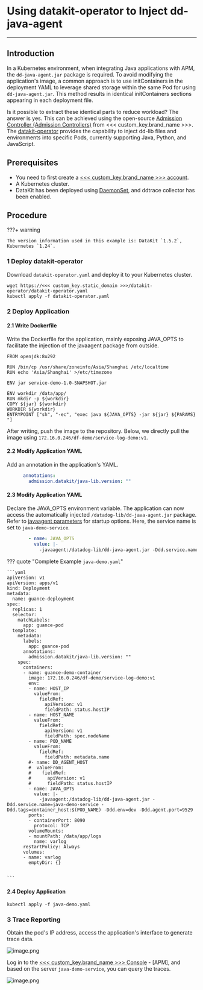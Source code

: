 # Using datakit-operator to Inject dd-java-agent

---

## Introduction

In a Kubernetes environment, when integrating Java applications with APM, the `dd-java-agent.jar` package is required. To avoid modifying the application's image, a common approach is to use initContainers in the deployment YAML to leverage shared storage within the same Pod for using `dd-java-agent.jar`. This method results in identical initContainers sections appearing in each deployment file.

Is it possible to extract these identical parts to reduce workload? The answer is yes. This can be achieved using the open-source [Admission Controller (Admission Controllers)](https://kubernetes.io/zh-cn/docs/reference/access-authn-authz/admission-controllers/) from <<< custom_key.brand_name >>>. The [datakit-operator](https://github.com/GuanceCloud/datakit-operator) provides the capability to inject dd-lib files and environments into specific Pods, currently supporting Java, Python, and JavaScript.

## Prerequisites

- You need to first create a [<<< custom_key.brand_name >>> account](https://www.guance.com/).
- A Kubernetes cluster.
- DataKit has been deployed using [DaemonSet](../../datakit/datakit-daemonset-deploy.md), and ddtrace collector has been enabled.

## Procedure

???+ warning

    The version information used in this example is: DataKit `1.5.2`, Kubernetes `1.24`.

### 1 Deploy datakit-operator

Download `datakit-operator.yaml` and deploy it to your Kubernetes cluster.

```
wget https://<<< custom_key.static_domain >>>/datakit-operator/datakit-operator.yaml
kubectl apply -f datakit-operator.yaml
```

### 2 Deploy Application

#### 2.1 Write Dockerfile

Write the Dockerfile for the application, mainly exposing JAVA_OPTS to facilitate the injection of the javaagent package from outside.

```
FROM openjdk:8u292

RUN /bin/cp /usr/share/zoneinfo/Asia/Shanghai /etc/localtime
RUN echo 'Asia/Shanghai' >/etc/timezone

ENV jar service-demo-1.0-SNAPSHOT.jar

ENV workdir /data/app/
RUN mkdir -p ${workdir}
COPY ${jar} ${workdir}
WORKDIR ${workdir}
ENTRYPOINT ["sh", "-ec", "exec java ${JAVA_OPTS} -jar ${jar} ${PARAMS} "]

```

After writing, push the image to the repository. Below, we directly pull the image using `172.16.0.246/df-demo/service-log-demo:v1`.

#### 2.2 Modify Application YAML

Add an annotation in the application's YAML.

```yaml
      annotations:
        admission.datakit/java-lib.version: ""
```

#### 2.3 Modify Application YAML

Declare the JAVA_OPTS environment variable. The application can now access the automatically injected `/datadog-lib/dd-java-agent.jar` package. Refer to [javaagent parameters](../../integrations/ddtrace-java.md#start-options) for startup options. Here, the service name is set to `java-demo-service`.

```yaml
        - name: JAVA_OPTS
          value: |-
            -javaagent:/datadog-lib/dd-java-agent.jar -Ddd.service.name=java-demo-service -Ddd.tags=container_host:$(POD_NAME) -Ddd.env=dev -Ddd.agent.port=9529
```

??? quote "Complete Example `java-demo.yaml`"

    ```yaml
    apiVersion: v1
    apiVersion: apps/v1
    kind: Deployment
    metadata:
      name: guance-deployment
    spec:
      replicas: 1
      selector:
        matchLabels:
          app: guance-pod
      template:
        metadata:
          labels:
            app: guance-pod
          annotations:
            admission.datakit/java-lib.version: ""
        spec:
          containers:
          - name: guance-demo-container
            image: 172.16.0.246/df-demo/service-log-demo:v1
            env:
            - name: HOST_IP
              valueFrom:
                fieldRef:
                  apiVersion: v1
                  fieldPath: status.hostIP
            - name: HOST_NAME
              valueFrom:
                fieldRef:
                  apiVersion: v1
                  fieldPath: spec.nodeName
            - name: POD_NAME
              valueFrom:
                fieldRef:
                  fieldPath: metadata.name
            #- name: DD_AGENT_HOST
            #  valueFrom:
            #    fieldRef:
            #      apiVersion: v1
            #      fieldPath: status.hostIP
            - name: JAVA_OPTS
              value: |-
                -javaagent:/datadog-lib/dd-java-agent.jar -Ddd.service.name=java-demo-service -Ddd.tags=container_host:$(POD_NAME) -Ddd.env=dev -Ddd.agent.port=9529
            ports:
            - containerPort: 8090
              protocol: TCP
            volumeMounts:
            - mountPath: /data/app/logs
              name: varlog
          restartPolicy: Always
          volumes:
          - name: varlog
            emptyDir: {}


    ```

#### 2.4 Deploy Application

```
kubectl apply -f java-demo.yaml
```

### 3 Trace Reporting

Obtain the pod's IP address, access the application's interface to generate trace data.

![image.png](../images/datakit-operator1.png)

Log in to the [<<< custom_key.brand_name >>> Console](https://console.guance.com/) - [APM], and based on the server `java-demo-service`, you can query the traces.

![image.png](../images/datakit-operator2.png)